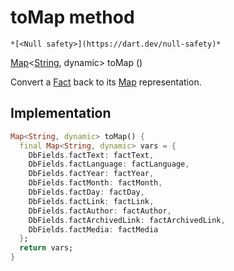 


# toMap method




    *[<Null safety>](https://dart.dev/null-safety)*




[Map](https://api.flutter.dev/flutter/dart-core/Map-class.html)&lt;[String](https://api.flutter.dev/flutter/dart-core/String-class.html), dynamic> toMap
()





<p>Convert a <a href="../../models_fact/Fact-class.md">Fact</a> back to its <a href="https://api.flutter.dev/flutter/dart-core/Map-class.html">Map</a> representation.</p>



## Implementation

```dart
Map<String, dynamic> toMap() {
  final Map<String, dynamic> vars = {
    DbFields.factText: factText,
    DbFields.factLanguage: factLanguage,
    DbFields.factYear: factYear,
    DbFields.factMonth: factMonth,
    DbFields.factDay: factDay,
    DbFields.factLink: factLink,
    DbFields.factAuthor: factAuthor,
    DbFields.factArchivedLink: factArchivedLink,
    DbFields.factMedia: factMedia
  };
  return vars;
}
```







